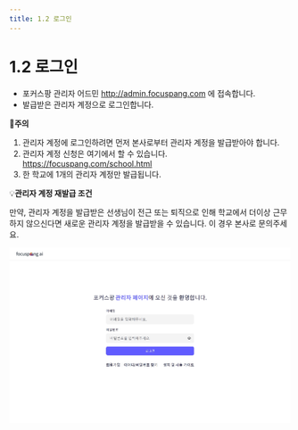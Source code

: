 ```yaml
---
title: 1.2 로그인
---
```

# 1.2 로그인

* 포커스팡 관리자 어드민 http://admin.focuspang.com 에 접속합니다.
* 발급받은 관리자 계정으로 로그인합니다.

🚨**주의**

1. 관리자 계정에 로그인하려면 먼저 본사로부터 관리자 계정을 발급받아야 합니다.
2. 관리자 계정 신청은 여기에서 할 수 있습니다. https://focuspang.com/school.html
3. 한 학교에 1개의 관리자 계정만 발급됩니다.

💡**관리자 계정 재발급 조건**

만약, 관리자 계정을 발급받은 선생님이 전근 또는 퇴직으로 인해 학교에서 더이상 근무하지 않으신다면 새로운 관리자 계정을 발급받을 수 있습니다. 이 경우 본사로 문의주세요.

![](/img/mag_1-2.jpg)
